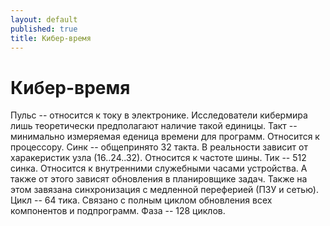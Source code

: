 ```yaml
---
layout: default
published: true
title: Кибер-время
---
```


# Кибер-время

Пульс -- относится к току в электронике. Исследователи кибермира лишь теоретически предполагают наличие такой единицы. Такт -- минимально измеряемая еденица времени для программ. Относится к процессору. Синк -- общепринято 32 такта. В реальности зависит от харакеристик узла \(16..24..32\). Относится к частоте шины. Тик -- 512 синка. Относится к внутренними служебными часами устройства. А также от этого зависят обновления в планировщике задач. Также на этом завязана синхронизация с медленной переферией \(ПЗУ и сетью\). Цикл -- 64 тика. Связано с полным циклом обновления всех компонентов и подпрограмм. Фаза -- 128 циклов.


